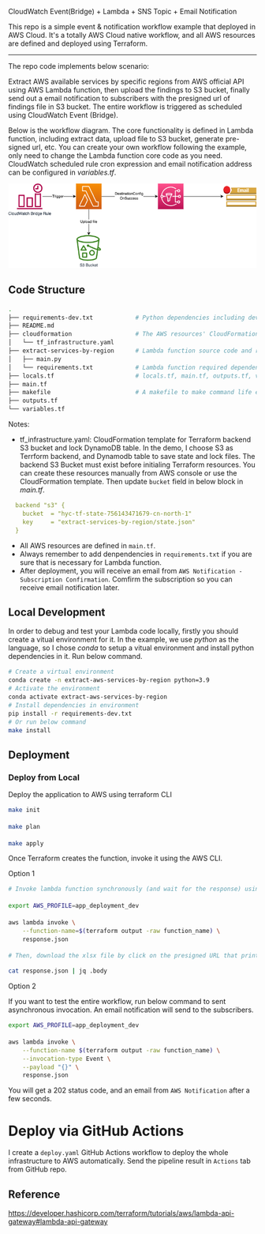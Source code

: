 CloudWatch Event(Bridge) + Lambda + SNS Topic + Email Notification

This repo is a simple event & notification workflow example that deployed in AWS Cloud. It's a totally AWS Cloud native workflow, and all AWS resources are defined and deployed using Terraform.
___

The repo code implements below scenario:

Extract AWS available services by specific regions from AWS official API using AWS Lambda function, then upload the findings to S3 bucket, finally send out a email notification to subscribers with the presigned url of findings file in S3 bucket. The entire workflow is triggered as scheduled using CloudWatch Event (Bridge).

Below is the workflow diagram. The core functionality is defined in Lambda function, including extract data, upload file to S3 bucket, generate pre-signed url, etc. You can create your own workflow following the example, only need to change the Lambda function core code as you need. CloudWatch scheduled rule cron expression and email notification address can be configured in *variables.tf*. 

![workflow diagram](cw_bridge_lambda_sns.png)


## Code Structure
```bash
.
├── requirements-dev.txt            # Python dependencies including dev
├── README.md
├── cloudformation                  # The AWS resources' CloudFormation to save terrafrom state file and lock file
│   └── tf_infrastructure.yaml
├── extract-services-by-region      # Lambda function source code and requirements.txt
│   ├── main.py
│   └── requirements.txt            # Lambda function required dependencies
├── locals.tf                       # locals.tf, main.tf, outputs.tf, variables.tf are all Terrform related definitions 
├── main.tf
├── makefile                        # A makefile to make command life easily
├── outputs.tf
└── variables.tf
```
Notes:
- tf_infrastructure.yaml: CloudFormation template for Terraform backend S3 bucket and lock DynamoDB table. In the demo, I choose S3 as Terrform backend, and Dynamodb table to save state and lock files. The backend S3 Bucket must exist before initialing Terraform resources. You can create these resources manually from AWS console or use the CloudFormation template. Then update `bucket` field in below block in *main.tf*.
```yaml
  backend "s3" {
    bucket  = "hyc-tf-state-756143471679-cn-north-1"
    key     = "extract-services-by-region/state.json"
  }
```
- All AWS resources are defined in `main.tf`.
- Always remember to add denpendencies in `requirements.txt` if you are sure that is necessary for Lambda function.
- After deployment, you will receive an email from `AWS Notification - Subscription Confirmation`. Comfirm the subscription so you can receive email notification later.

## Local Development
In order to debug and test your Lambda code locally, firstly you should create a vitual environment for it. In the example, we use _python_ as the language, so I chose *conda* to setup a vitual environment and install python dependencies in it. Run below command.
```bash
# Create a virtual environment
conda create -n extract-aws-services-by-region python=3.9
# Activate the environment
conda activate extract-aws-services-by-region
# Install dependencies in environment
pip install -r requirements-dev.txt
# Or run below command
make install
```
## Deployment

### Deploy from Local
Deploy the application to AWS using terraform CLI

```bash
make init

make plan

make apply
```

Once Terraform creates the function, invoke it using the AWS CLI.

Option 1

```bash
# Invoke lambda function synchronously (and wait for the response) using below command. It won't trigger the downstream SNS topic as the Lambda destination configuratio is for Asynchronous invocation.

export AWS_PROFILE=app_deployment_dev

aws lambda invoke \
    --function-name=$(terraform output -raw function_name) \
    response.json

# Then, download the xlsx file by click on the presigned URL that print out using below command.
```
```bash
cat response.json | jq .body
```
Option 2

If you want to test the entire workflow, run below command to sent asynchronous invocation. An email notification will send to the subscribers.

```bash
export AWS_PROFILE=app_deployment_dev

aws lambda invoke \
    --function-name $(terraform output -raw function_name) \
    --invocation-type Event \
    --payload "{}" \
    response.json
```
You will get a 202 status code, and an email from `AWS Notification` after a few seconds.

# Deploy via GitHub Actions

I create a `deploy.yaml` GitHub Actions workflow to deploy the whole infrastructure to AWS automatically. Send the pipeline result in `Actions` tab from GitHub repo.

## Reference
https://developer.hashicorp.com/terraform/tutorials/aws/lambda-api-gateway#lambda-api-gateway
